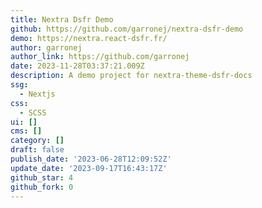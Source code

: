 ```yaml
---
title: Nextra Dsfr Demo
github: https://github.com/garronej/nextra-dsfr-demo
demo: https://nextra.react-dsfr.fr/
author: garronej
author_link: https://github.com/garronej
date: 2023-11-28T03:37:21.009Z
description: A demo project for nextra-theme-dsfr-docs
ssg:
  - Nextjs
css:
  - SCSS
ui: []
cms: []
category: []
draft: false
publish_date: '2023-06-28T12:09:52Z'
update_date: '2023-09-17T16:43:17Z'
github_star: 4
github_fork: 0
---
```

